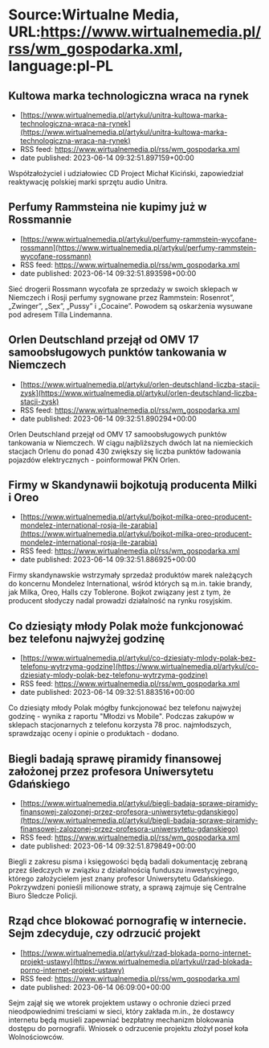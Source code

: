 # Source:Wirtualne Media, URL:https://www.wirtualnemedia.pl/rss/wm_gospodarka.xml, language:pl-PL

## Kultowa marka technologiczna wraca na rynek
 - [https://www.wirtualnemedia.pl/artykul/unitra-kultowa-marka-technologiczna-wraca-na-rynek](https://www.wirtualnemedia.pl/artykul/unitra-kultowa-marka-technologiczna-wraca-na-rynek)
 - RSS feed: https://www.wirtualnemedia.pl/rss/wm_gospodarka.xml
 - date published: 2023-06-14 09:32:51.897159+00:00

Współzałożyciel i udziałowiec CD Project Michał Kiciński, zapowiedział reaktywację polskiej marki sprzętu audio Unitra.

## Perfumy Rammsteina nie kupimy już w Rossmannie
 - [https://www.wirtualnemedia.pl/artykul/perfumy-rammstein-wycofane-rossmann](https://www.wirtualnemedia.pl/artykul/perfumy-rammstein-wycofane-rossmann)
 - RSS feed: https://www.wirtualnemedia.pl/rss/wm_gospodarka.xml
 - date published: 2023-06-14 09:32:51.893598+00:00

Sieć drogerii Rossmann wycofała ze sprzedaży w swoich sklepach w Niemczech i Rosji perfumy sygnowane przez Rammstein: Rosenrot”, „Zwinger”, „Sex”, „Pussy” i „Cocaine”. Powodem są oskarżenia wysuwane pod adresem Tilla Lindemanna.

## Orlen Deutschland przejął od OMV 17 samoobsługowych punktów tankowania w Niemczech
 - [https://www.wirtualnemedia.pl/artykul/orlen-deutschland-liczba-stacji-zysk](https://www.wirtualnemedia.pl/artykul/orlen-deutschland-liczba-stacji-zysk)
 - RSS feed: https://www.wirtualnemedia.pl/rss/wm_gospodarka.xml
 - date published: 2023-06-14 09:32:51.890294+00:00

Orlen Deutschland przejął od OMV 17 samoobsługowych punktów tankowania w Niemczech. W ciągu najbliższych dwóch lat na niemieckich stacjach Orlenu do ponad 430 zwiększy się liczba punktów ładowania pojazdów elektrycznych - poinformował PKN Orlen.

## Firmy w Skandynawii bojkotują producenta Milki i Oreo
 - [https://www.wirtualnemedia.pl/artykul/bojkot-milka-oreo-producent-mondelez-international-rosja-ile-zarabia](https://www.wirtualnemedia.pl/artykul/bojkot-milka-oreo-producent-mondelez-international-rosja-ile-zarabia)
 - RSS feed: https://www.wirtualnemedia.pl/rss/wm_gospodarka.xml
 - date published: 2023-06-14 09:32:51.886925+00:00

Firmy skandynawskie wstrzymały sprzedaż produktów marek należących do koncernu Mondelez International, wśród których są m.in. takie brandy, jak Milka, Oreo, Halls czy Toblerone. Bojkot związany jest z tym, że producent słodyczy nadal prowadzi działalność na rynku rosyjskim.

## Co dziesiąty młody Polak może funkcjonować bez telefonu najwyżej godzinę
 - [https://www.wirtualnemedia.pl/artykul/co-dziesiaty-mlody-polak-bez-telefonu-wytrzyma-godzine](https://www.wirtualnemedia.pl/artykul/co-dziesiaty-mlody-polak-bez-telefonu-wytrzyma-godzine)
 - RSS feed: https://www.wirtualnemedia.pl/rss/wm_gospodarka.xml
 - date published: 2023-06-14 09:32:51.883516+00:00

Co dziesiąty młody Polak mógłby funkcjonować bez telefonu najwyżej godzinę - wynika z raportu "Młodzi vs Mobile". Podczas zakupów w sklepach stacjonarnych z telefonu korzysta 78 proc. najmłodszych, sprawdzając oceny i opinie o produktach - dodano.

## Biegli badają sprawę piramidy finansowej założonej przez profesora Uniwersytetu Gdańskiego
 - [https://www.wirtualnemedia.pl/artykul/biegli-badaja-sprawe-piramidy-finansowej-zalozonej-przez-profesora-uniwersytetu-gdanskiego](https://www.wirtualnemedia.pl/artykul/biegli-badaja-sprawe-piramidy-finansowej-zalozonej-przez-profesora-uniwersytetu-gdanskiego)
 - RSS feed: https://www.wirtualnemedia.pl/rss/wm_gospodarka.xml
 - date published: 2023-06-14 09:32:51.879849+00:00

Biegli z zakresu pisma i księgowości będą badali dokumentację zebraną przez śledczych w związku z działalnością funduszu inwestycyjnego, którego założycielem jest znany profesor Uniwersytetu Gdańskiego. Pokrzywdzeni ponieśli milionowe straty, a sprawą zajmuje się Centralne Biuro Śledcze Policji.

## Rząd chce blokować pornografię w internecie. Sejm zdecyduje, czy odrzucić projekt
 - [https://www.wirtualnemedia.pl/artykul/rzad-blokada-porno-internet-projekt-ustawy](https://www.wirtualnemedia.pl/artykul/rzad-blokada-porno-internet-projekt-ustawy)
 - RSS feed: https://www.wirtualnemedia.pl/rss/wm_gospodarka.xml
 - date published: 2023-06-14 06:09:00+00:00

Sejm zajął się we wtorek projektem ustawy o ochronie dzieci przed nieodpowiednimi treściami w sieci, który zakłada m.in., że dostawcy internetu będą musieli zapewniać bezpłatny mechanizm blokowania dostępu do pornografii. Wniosek o odrzucenie projektu złożył poseł koła Wolnościowców.

